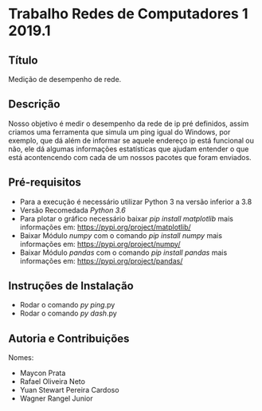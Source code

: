 # Trabalho Redes de Computadores 1 2019.1

## Título
<p>Medição de desempenho de rede.</p>

## Descrição

<p>Nosso objetivo é medir o desempenho da rede de ip pré definidos, assim criamos uma ferramenta que simula um ping igual do Windows, por exemplo, que dá além de informar se aquele endereço ip está funcional ou não, ele dá algumas informações estatísticas que ajudam entender o que está acontencendo com cada de um nossos pacotes que foram enviados.</p>

## Pré-requisitos
* Para a execução é necessário utilizar Python 3 na versão inferior a 3.8
* Versão Recomedada _Python 3.6_
* Para plotar o gráfico necessário baixar _pip install matplotlib_ mais informações em: <https://pypi.org/project/matplotlib/>
* Baixar Módulo _numpy_ com o comando _pip install numpy_ mais informações em: <https://pypi.org/project/numpy/>
* Baixar Módulo _pandas_ com o comando _pip install pandas_ mais informações em: <https://pypi.org/project/pandas/>

## Instruções de Instalação
* Rodar o comando _py ping_.py
* Rodar o comando _py dash_.py

## Autoria e Contribuições
<p>Nomes:</p>

* Maycon Prata
* Rafael Oliveira Neto
* Yuan Stewart Pereira Cardoso
* Wagner Rangel Junior






